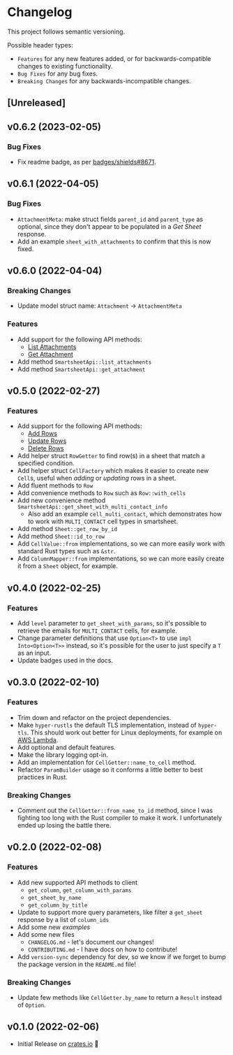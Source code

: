 # Changelog

This project follows semantic versioning.

Possible header types:

- `Features` for any new features added, or for backwards-compatible
  changes to existing functionality.
- `Bug Fixes` for any bug fixes.
- `Breaking Changes` for any backwards-incompatible changes.

## [Unreleased]

## v0.6.2 (2023-02-05)

### Bug Fixes

* Fix readme badge, as per [badges/shields#8671](https://github.com/badges/shields/issues/8671).

## v0.6.1 (2022-04-05)

### Bug Fixes

* `AttachmentMeta`: make struct fields `parent_id` and `parent_type` as optional,
  since they don't appear to be populated in a *Get Sheet* response.
* Add an example `sheet_with_attachments` to confirm that this is now fixed.
 
## v0.6.0 (2022-04-04)

### Breaking Changes

* Update model struct name: `Attachment` -> `AttachmentMeta`

### Features

* Add support for the following API methods:
  - [List Attachments](https://smartsheet-platform.github.io/api-docs/#list-attachments)
  - [Get Attachment](https://smartsheet-platform.github.io/api-docs/#get-attachment)
* Add method `SmartsheetApi::list_attachments`
* Add method `SmartsheetApi::get_attachment`

## v0.5.0 (2022-02-27)

### Features

* Add support for the following API methods:
  - [Add Rows](https://smartsheet-platform.github.io/api-docs/#add-rows)
  - [Update Rows](https://smartsheet-platform.github.io/api-docs/#update-rows)
  - [Delete Rows](https://smartsheet-platform.github.io/api-docs/#delete-rows)
* Add helper struct `RowGetter` to find row(s) in a sheet that match a
  specified condition.
* Add helper struct `CellFactory` which makes it easier to create new `Cell`s,
  useful when *adding* or *updating* rows in a sheet.
* Add fluent methods to `Row`
* Add convenience methods to `Row` such as `Row::with_cells`
* Add new convenience method `SmartsheetApi::get_sheet_with_multi_contact_info`
  * Also add an example `cell_multi_contact`, which demonstrates how to work with
    `MULTI_CONTACT` cell types in smartsheet.
* Add method `Sheet::get_row_by_id`
* Add method `Sheet::id_to_row`
* Add `CellValue::from` implementations, so we can more easily work with standard
  Rust types such as `&str`.
* Add `ColumnMapper::from` implementations, so we can more easily create it
  from a `Sheet` object, for example.

## v0.4.0 (2022-02-25)

### Features

* Add `level` parameter to `get_sheet_with_params`, so it's possible to retrieve
  the emails for `MULTI_CONTACT` cells, for example.
* Change parameter definitions that use `Option<T>` to use `impl Into<Option<T>>` instead, so it's possible
  for the user to just specify a `T` as an input.
* Update badges used in the docs.

## v0.3.0 (2022-02-10)

### Features

- Trim down and refactor on the project dependencies.
- Make `hyper-rustls` the default TLS implementation, instead of `hyper-tls`. This should
  work out better for Linux deployments, for example on [AWS Lambda].
- Add optional and default features.
- Make the library logging opt-in.
- Add an implementation for `CellGetter::name_to_cell` method.
- Refactor `ParamBuilder` usage so it conforms a little better to best practices in Rust.

[AWS Lambda]: https://docs.aws.amazon.com/sdk-for-rust/latest/dg/lambda.html

### Breaking Changes

- Comment out the `CellGetter::from_name_to_id` method, since I was fighting
   too long with the Rust compiler to make it work. I unfortunately ended up losing the battle there.

## v0.2.0 (2022-02-08)

### Features

- Add new supported API methods to client
  - `get_column`, `get_column_with_params`
  - `get_sheet_by_name`
  - `get_column_by_title`
- Update to support more query parameters, like filter a `get_sheet`
  response by a list of `column_ids`
- Add some new *examples*
- Add some new files
  - `CHANGELOG.md` - let's document our changes!
  - `CONTRIBUTING.md` - I have docs on how to contribute!
- Add `version-sync` dependency for dev, so we know if we forget to bump
  the package version in the `README.md` file!

### Breaking Changes

- Update few methods like `CellGetter.by_name` to return
  a `Result` instead of `Option`.

## v0.1.0 (2022-02-06)

- Initial Release on [crates.io][] :tada:

[crates.io]: https://crates.io/crates/smartsheet-rs
